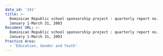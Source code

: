 ```yaml
---
data_id: '241'
title: >-
  Dominican Republic school sponsorship project : quarterly report no. 2,
  January 1-March 31, 2003
Document URL: >-
  Dominican Republic school sponsorship project : quarterly report no. 2,
  January 1-March 31, 2003
Practice Area:
  - 'Education, Gender and Youth'
---
```


